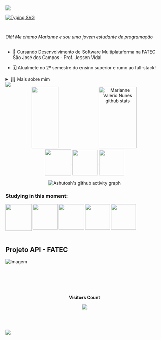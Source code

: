 
<!--divisor-->
<img src="https://user-images.githubusercontent.com/73097560/115834477-dbab4500-a447-11eb-908a-139a6edaec5c.gif">

<!--título-->
[![Typing SVG](https://readme-typing-svg.herokuapp.com?font=Fira+Code&weight=300&size=50&duration=4000&pause=1000&color=BA55D3&center=true&vCenter=true&random=false&width=1000&lines=Hello%2C+my+name+is+Marianne;I'm+20+years+old;I'm+a+Software+Developer;I'm+from+Brazil;welcome%3A)](https://git.io/typing-svg)

<br>

*Olá! Me chamo Marianne e sou uma jovem estudante de programação* <br><br>
  
  - 🌱 Cursando Desenvolvimento de Software Multiplataforma na FATEC São José dos Campos - Prof. Jessen Vidal.<br>

  - 🗓️ Atualmete no 2º semestre do ensino superior e rumo ao full-stack!

<details>
  <summary>👨‍💻 Mais sobre mim </summary>
  
  - 💭 Tenho 19 anos, atualmente morando na cidade de São José dos Campos.Estou desenvolvendo minhas habilidades em HTML, CSS, Git, Javascript, My SQL e Python.<br>
  
  - ⚡ Gosto de tocar instrumentos (principalmente violão e teclado), desenhar e estudar sempre que possível, afim de expandir meus conhecimentos!
</details>


  
<img src="https://user-images.githubusercontent.com/73097560/115834477-dbab4500-a447-11eb-908a-139a6edaec5c.gif">

<br>


  
<div align="center"> 

<img width="41%" height="195px" src="https://github-readme-stats.vercel.app/api/top-langs/?username=Marianne10&layout=compact&hide_border=true&title_color=FFFFFF&text_color=FFFFFF&bg_color=0d1117" />
<img width="49%" height="195px" src="https://github-readme-stats.vercel.app/api?username=Marianne10&show_icons=true&count_private=true&hide_border=true&title_color=FFFFFF&icon_color=BA55D3&text_color=FFFFFF&bg_color=0d1117" alt="Marianne Valério Nunes github stats" /> 

</div>




<div align="center"> 
<a href="https://www.instagram.com/mariannevalerion/" target="_blank">
<img align="center" height="84" width="84" src="https://github.com/carolbarbosa101/carolbarbosa101/assets/44561610/88a3dd4d-f85e-4141-af09-a2667d81df5b"> 
</a>



<a href="mailto:cmp.1a.valerionunesm@gmail.com">
<img align="center"  height="80" width="80" src="https://github.com/carolbarbosa101/carolbarbosa101/assets/44561610/2856fdde-3200-4398-8290-a0e45d3a35a0">
</a>


<a  href="https://www.linkedin.com/in/marianne-val%C3%A9rio-nunes-701568292/" target=_blank>
<img align="center"  height="80" width="80" src="https://github.com/carolbarbosa101/carolbarbosa101/assets/44561610/bc26a6f8-f0d3-4f15-82e1-55680c48f269">
</a>

</div>

<div align="center" >
   
![Ashutosh's github activity graph](https://ssr-contributions-svg.vercel.app/_/Marianne10?chart=3dbar&gap=0.6&scale=2&flatten=2&animation=wave&animation_duration=1&animation_delay=0.05&animation_amplitude=20&animation_frequency=0.5&animation_wave_center=10_0&format=svg&weeks=30&theme=purple) 

</div>


### Studying in this moment:
<div align="left"> 
<img align="left" height="84" width="84" src="https://github.com/carolbarbosa101/carolbarbosa101/assets/44561610/670ce35c-0b3c-4bec-ba1e-797c40ebcfc6">

<img align="left" height="80" width="80" src="https://github.com/carolbarbosa101/carolbarbosa101/assets/44561610/5d8aa673-1335-459f-a3c8-7149be4296d6">

<img align="left"  height="80" width="80" src="https://github.com/carolbarbosa101/carolbarbosa101/assets/44561610/b8182e38-59d0-4707-96dd-57781d7fa0cd">

<img align="left"  height="80" width="80" src="https://github.com/carolbarbosa101/carolbarbosa101/assets/44561610/bea3fe91-c320-4c5f-918e-fa6abe8ec1cc">

<img align="left"  height="80" width="80" src="https://github.com/carolbarbosa101/carolbarbosa101/assets/44561610/5d7b8d42-878a-4d07-aebc-f2af02475be6">

</div>

<br>
<br> 
<br>
<br>
<br>
<br> 






<h2 align="left">  Projeto API - FATEC </h2><a href=https://github.com/andresalerno/projeto_api></a>

<!-- GIF -->
<p align="left">
  <img align="center" src="https://i.pinimg.com/originals/22/22/bf/2222bf4e61a9c909705972dc2e1ad26a.gif" alt="Imagem">
</p>



</picture>

<div align="center">
  
<br>
<br>
<br>
<br>

<p align="centre"><b>Visitors Count</b></p> 
  
<p align="center"><img align="center" src="https://visit-counter.vercel.app/counter.png?page=https%3A%2F%2Fgithub.com%2FMarianne10&s=50&c=BA55D3&bg=00000000&no=7&ff=digi&tb=Visits%3A++&ta=" /></p> 
<br>
</div>


<br>
<br> 

<!--divisor-->
<img src="https://user-images.githubusercontent.com/73097560/115834477-dbab4500-a447-11eb-908a-139a6edaec5c.gif">

<!--título-->






  
